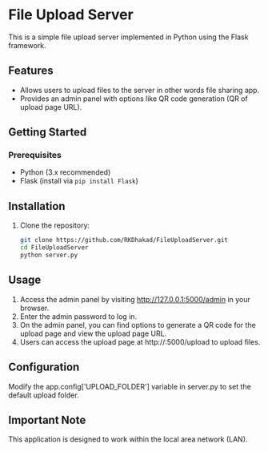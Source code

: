 # File Upload Server

This is a simple file upload server implemented in Python using the Flask framework.

## Features

- Allows users to upload files to the server in other words file sharing app.
- Provides an admin panel with options like QR code generation (QR of upload page URL).

## Getting Started

### Prerequisites

- Python (3.x recommended)
- Flask (install via `pip install Flask`)

## Installation

1. Clone the repository:

   ```bash
   git clone https://github.com/RKDhakad/FileUploadServer.git
   cd FileUploadServer
   python server.py

## Usage
1. Access the admin panel by visiting http://127.0.0.1:5000/admin in your browser.
2. Enter the admin password to log in.
3. On the admin panel, you can find options to generate a QR code for the upload page and view the upload page URL.
4. Users can access the upload page at http://<serverip>:5000/upload to upload files.

## Configuration
Modify the app.config['UPLOAD_FOLDER'] variable in server.py to set the default upload folder.

## Important Note
This application is designed to work within the local area network (LAN).
